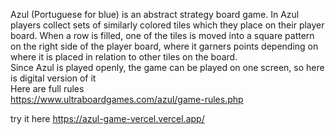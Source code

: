 Azul (Portuguese for blue) is an abstract strategy board game. In Azul players collect sets of similarly colored tiles which they place on their player board. When a row is filled, one of the tiles is moved into a square pattern on the right side of the player board, where it garners points depending on where it is placed in relation to other tiles on the board. <br/> 
Since Azul is played openly, the game can be played on one screen, so here is digital version of it <br/>
Here are full rules <br/>
https://www.ultraboardgames.com/azul/game-rules.php <br/>

try it here
https://azul-game-vercel.vercel.app/

